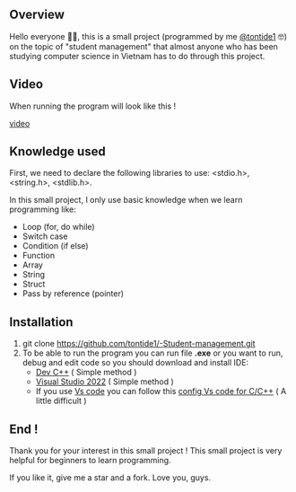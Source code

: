 ## Overview
Hello everyone 👋🏻, this is a small project (programmed by me [@tontide1](https://github.com/tontide1) 🤓) on the topic of "student management" that almost anyone who has been studying computer science in Vietnam has to do through this project.
## Video
When running the program will look like this !

[video](https://user-images.githubusercontent.com/124888314/233148383-75471055-7cfe-408e-9837-4f0925888ba3.mp4)
## Knowledge used
First, we need to declare the following libraries to use: <stdio.h>, <string.h>, <stdlib.h>.

In this small project, I only use basic knowledge when we learn programming like:
+ Loop (for, do while)
+ Switch case
+ Condition (if else)
+ Function
+ Array
+ String
+ Struct 
+ Pass by reference (pointer)
## Installation
1. git clone https://github.com/tontide1/-Student-management.git
2. To be able to run the program you can run file **.exe** or you want to run, debug and edit code so you should download and install IDE:
    + [Dev C++](https://onboardcloud.dl.sourceforge.net/project/dev-cpp/Binaries/Dev-C%2B%2B%204.9.9.2/devcpp-4.9.9.2_setup.exe) ( Simple method )
    + [Visual Studio 2022](https://c2rsetup.officeapps.live.com/c2r/downloadVS.aspx?sku=community&channel=Release&version=VS2022&source=VSLandingPage&add=Microsoft.VisualStudio.Workload.ManagedDesktop&add=Microsoft.VisualStudio.Workload.Azure&add=Microsoft.VisualStudio.Workload.NetWeb&includeRecommended=true&cid=2030:df49cbf75b824b0fb722ccdd550df3e9) ( Simple method )
    + If you use [Vs code](https://az764295.vo.msecnd.net/stable/704ed70d4fd1c6bd6342c436f1ede30d1cff4710/VSCodeUserSetup-x64-1.77.3.exe) you can follow this [config Vs code for C/C++](https://code.visualstudio.com/docs/cpp/config-msvc) ( A little difficult )
## End !
Thank you for your interest in this small project ! This small project is very helpful for beginners to learn programming.

If you like it, give me a star and a fork.
Love you, guys.
